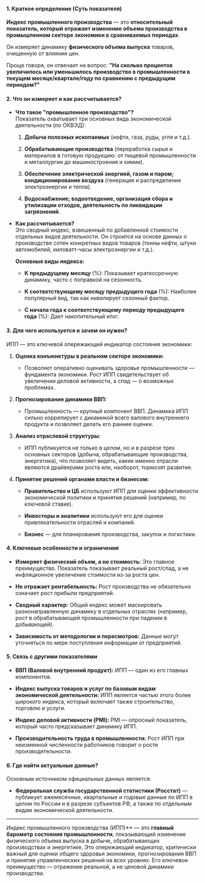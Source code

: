 #### **1. Краткое определение (Суть показателя)**

**Индекс промышленного производства** — это **относительный показатель, который отражает изменение объема производства в промышленном секторе экономики в сравниваемых периодах**.

Он измеряет динамику **физического объема выпуска** товаров, очищенную от влияния цен.

Проще говоря, он отвечает на вопрос: **"На сколько процентов увеличилось или уменьшилось производство в промышленности в текущем месяце/квартале/году по сравнению с предыдущим периодом?"**

#### **2. Что он измеряет и как рассчитывается?**

- **Что такое "промышленное производство"?**  
    Показатель охватывает три основных вида экономической деятельности (по ОКВЭД):
    
    1. **Добыча полезных ископаемых** (нефти, газа, руды, угля и т.д.).
        
    2. **Обрабатывающие производства** (переработка сырья и материалов в готовую продукцию: от пищевой промышленности и металлургии до машиностроения и химии).
        
    3. **Обеспечение электрической энергией, газом и паром; кондиционирование воздуха** (генерация и распределение электроэнергии и тепла).
        
    4. **Водоснабжение; водоотведение, организация сбора и утилизации отходов, деятельность по ликвидации загрязнений**.
        
- **Как рассчитывается?**  
    Это сводный индекс, взвешенный по добавленной стоимости отдельных видов деятельности. Он строится на основе данных о производстве сотен конкретных видов товаров (тонны нефти, штуки автомобилей, киловатт-часы электроэнергии и т.д.).
    
    **Основные виды индекса:**
    
    - **К предыдущему месяцу** (%): Показывает краткосрочную динамику, часто с поправкой на сезонность.
        
    - **К соответствующему месяцу предыдущего года** (%): Наиболее популярный вид, так как нивелирует сезонный фактор.
        
    - **С начала года к соответствующему периоду предыдущего года** (%): Дает накопительный итог.
        

#### **3. Для чего используется и зачем он нужен?**

ИПП — это ключевой опережающий индикатор состояния экономики:

1. **Оценка конъюнктуры в реальном секторе экономики:**
    
    - Позволяет оперативно оценивать здоровье промышленности — фундамента экономики. Рост ИПП свидетельствует об увеличении деловой активности, а спад — о возможных проблемах.
        
2. **Прогнозирование динамики ВВП:**
    
    - Промышленность — крупный компонент ВВП. Динамика ИПП сильно коррелирует с динамикой всего валового внутреннего продукта и позволяет делать его ранние оценки.
        
3. **Анализ отраслевой структуры:**
    
    - ИПП публикуется не только в целом, но и в разрезе трех основных секторов (добыча, обрабатывающие производства, энергетика), что позволяет видеть, какие именно отрасли являются драйверами роста или, наоборот, тормозят развитие.
        
4. **Принятие решений органами власти и бизнесом:**
    
    - **Правительство и ЦБ** используют ИПП для оценки эффективности экономической политики и принятия решений (например, по ключевой ставке).
        
    - **Инвесторы и аналитики** используют его для оценки привлекательности отраслей и компаний.
        
    - **Бизнес** — для планирования производства, закупок и логистики.
        

#### **4. Ключевые особенности и ограничения**

- **Измеряет физический объем, а не стоимость:** Это главное преимущество. Показатель показывает реальный рост/спад, а не инфляционное увеличение стоимости из-за роста цен.
    
- **Не отражает рентабельность:** Рост производства не обязательно означает рост прибыли предприятий.
    
- **Сводный характер:** Общий индекс может маскировать разнонаправленную динамику в отдельных отраслях (например, рост в обрабатывающей промышленности при падении в добывающей).
    
- **Зависимость от методологии и пересмотров:** Данные могут уточняться по мере поступления информации от предприятий.
    

#### **5. Связь с другими показателями**

- **ВВП (Валовой внутренний продукт):** ИПП — один из его главных компонентов.
    
- **Индекс выпуска товаров и услуг по базовым видам экономической деятельности:** ИПП является частью этого более широкого индекса, который включает также строительство, торговлю и услуги.
    
- **Индекс деловой активности (PMI):** PMI — опросный показатель, который часто предсказывает динамику ИПП.
    
- **Производительность труда в промышленности:** Рост ИПП при неизменной численности работников говорит о росте производительности.
    

#### **6. Где найти актуальные данные?**

Основным источником официальных данных является:

- **Федеральная служба государственной статистики (Росстат)** — публикует ежемесячные, квартальные и годовые данные по ИПП в целом по России и в разрезе субъектов РФ, а также по отдельным видам экономической деятельности.
    

---
Индекс промышленного производства (ИПП)** — это **главный барометр состояния промышленности**, показывающий изменение физического объема выпуска в добыче, обрабатывающих производствах и энергетике. Это опережающий индикатор, критически важный для оценки общего здоровья экономики, прогнозирования ВВП и принятия управленческих решений на всех уровнях. Его ключевое преимущество — отражение реальной, а не ценовой динамики производства.